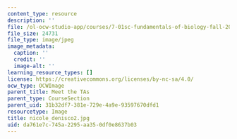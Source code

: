 ```yaml
---
content_type: resource
description: ''
file: /ol-ocw-studio-app/courses/7-01sc-fundamentals-of-biology-fall-2011/da761e7c745a2295aa350df0e8637b03_nicole_denisco2.jpg
file_size: 24731
file_type: image/jpeg
image_metadata:
  caption: ''
  credit: ''
  image-alt: ''
learning_resource_types: []
license: https://creativecommons.org/licenses/by-nc-sa/4.0/
ocw_type: OCWImage
parent_title: Meet the TAs
parent_type: CourseSection
parent_uid: 31b32df7-381e-729e-4a9e-93597670dfd1
resourcetype: Image
title: nicole_denisco2.jpg
uid: da761e7c-745a-2295-aa35-0df0e8637b03
---
```

